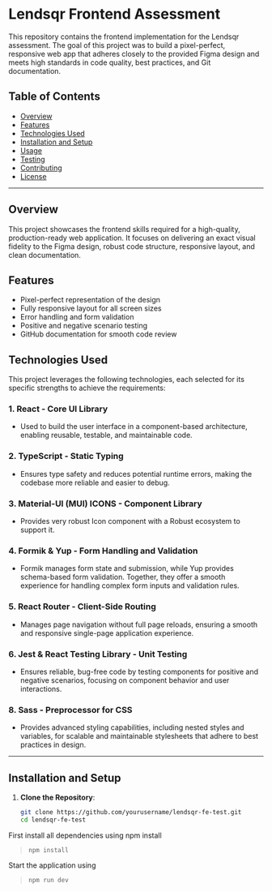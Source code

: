 # Lendsqr Frontend Assessment

This repository contains the frontend implementation for the Lendsqr assessment. The goal of this project was to build a pixel-perfect, responsive web app that adheres closely to the provided Figma design and meets high standards in code quality, best practices, and Git documentation.

## Table of Contents

- [Overview](#overview)
- [Features](#features)
- [Technologies Used](#technologies-used)
- [Installation and Setup](#installation-and-setup)
- [Usage](#usage)
- [Testing](#testing)
- [Contributing](#contributing)
- [License](#license)

---

## Overview

This project showcases the frontend skills required for a high-quality, production-ready web application. It focuses on delivering an exact visual fidelity to the Figma design, robust code structure, responsive layout, and clean documentation.

## Features

- Pixel-perfect representation of the design
- Fully responsive layout for all screen sizes
- Error handling and form validation
- Positive and negative scenario testing
- GitHub documentation for smooth code review

## Technologies Used

This project leverages the following technologies, each selected for its specific strengths to achieve the requirements:

### 1. **React** - Core UI Library
   - Used to build the user interface in a component-based architecture, enabling reusable, testable, and maintainable code.

### 2. **TypeScript** - Static Typing
   - Ensures type safety and reduces potential runtime errors, making the codebase more reliable and easier to debug.

### 3. **Material-UI (MUI) ICONS** - Component Library
   - Provides very robust Icon component with a Robust ecosystem to support it.
   
### 4. **Formik & Yup** - Form Handling and Validation
   - Formik manages form state and submission, while Yup provides schema-based form validation. Together, they offer a smooth experience for handling complex form inputs and validation rules.

### 5. **React Router** - Client-Side Routing
   - Manages page navigation without full page reloads, ensuring a smooth and responsive single-page application experience.

### 6. **Jest & React Testing Library** - Unit Testing
   - Ensures reliable, bug-free code by testing components for positive and negative scenarios, focusing on component behavior and user interactions.

### 8. **Sass** - Preprocessor for CSS
   - Provides advanced styling capabilities, including nested styles and variables, for scalable and maintainable stylesheets that adhere to best practices in design.

---

## Installation and Setup

1. **Clone the Repository**:
   ```bash
   git clone https://github.com/yourusername/lendsqr-fe-test.git
   cd lendsqr-fe-test


First install all dependencies using npm install
 > ```npm install ```
 >
Start the application using
> ```npm run dev ```

>